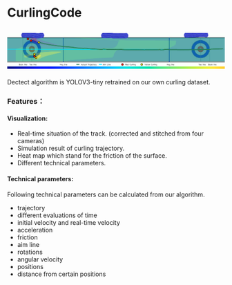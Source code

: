 # CurlingCode
![](https://github.com/sunwenzhang1996/CurlingCode/blob/main/1.png)
-------------
Dectect algorithm is YOLOV3-tiny retrained on our own curling dataset.
### Features：
#### Visualization:
- Real-time situation of the track. (corrected and stitched from four cameras)
- Simulation result of curling trajectory.
- Heat map which stand for the friction of the surface.
- Different technical parameters.

#### Technical parameters:

Following technical parameters can be calculated from our algorithm. 
- trajectory
- different evaluations of time
- initial velocity and real-time velocity
- acceleration
- friction
- aim line
- rotations
- angular velocity
- positions
- distance from certain positions
